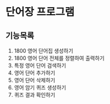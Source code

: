 # 단어장 프로그램
## 기능목록
1. 1800 영어 단어집 생성하기
2. 1800 영어 단어 전체를 정렬하여 출력하기
3. 특정 영어 단어 검색하기
4. 영어 단어 추가하기
5. 영어 단어 삭제하기
6. 영어 암기 퀴즈 생성하기
7. 퀴즈 결과 확인하기